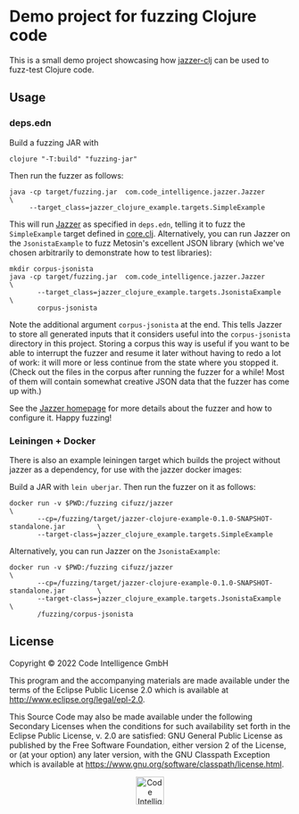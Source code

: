 # Demo project for fuzzing Clojure code

This is a small demo project showcasing how
[jazzer-clj](https://github.com/CodeIntelligenceTesting/jazzer-clj) can be used
to fuzz-test Clojure code.

## Usage

### deps.edn

Build a fuzzing JAR with

```shell
clojure "-T:build" "fuzzing-jar"
```

Then run the fuzzer as follows:

``` shell
java -cp target/fuzzing.jar  com.code_intelligence.jazzer.Jazzer              \
     --target_class=jazzer_clojure_example.targets.SimpleExample
```

This will run [Jazzer](https://github.com/CodeIntelligenceTesting/jazzer) as
specified in `deps.edn`, telling it to fuzz the `SimpleExample` target defined
in [core.clj](src/jazzer_clojure_example/core.clj). Alternatively, you can run
Jazzer on the `JsonistaExample` to fuzz Metosin's excellent JSON library (which
we've chosen arbitrarily to demonstrate how to test libraries):

``` shell
mkdir corpus-jsonista
java -cp target/fuzzing.jar  com.code_intelligence.jazzer.Jazzer              \
       --target_class=jazzer_clojure_example.targets.JsonistaExample          \
       corpus-jsonista
```

Note the additional argument `corpus-jsonista` at the end. This tells Jazzer to
store all generated inputs that it considers useful into the `corpus-jsonista`
directory in this project. Storing a corpus this way is useful if you want to be
able to interrupt the fuzzer and resume it later without having to redo a lot of
work: it will more or less continue from the state where you stopped it. (Check
out the files in the corpus after running the fuzzer for a while! Most of them
will contain somewhat creative JSON data that the fuzzer has come up with.)

See the [Jazzer homepage](https://github.com/CodeIntelligenceTesting/jazzer) for
more details about the fuzzer and how to configure it. Happy fuzzing!


### Leiningen + Docker

There is also an example leiningen target which builds the project without
jazzer as a dependency, for use with the jazzer docker images:

Build a JAR with `lein uberjar`. Then run the fuzzer on it as follows:

``` shell
docker run -v $PWD:/fuzzing cifuzz/jazzer                                               \
       --cp=/fuzzing/target/jazzer-clojure-example-0.1.0-SNAPSHOT-standalone.jar        \
       --target-class=jazzer_clojure_example.targets.SimpleExample
```

Alternatively, you can run Jazzer on the `JsonistaExample`:

``` shell
docker run -v $PWD:/fuzzing cifuzz/jazzer                                               \
       --cp=/fuzzing/target/jazzer-clojure-example-0.1.0-SNAPSHOT-standalone.jar        \
       --target-class=jazzer_clojure_example.targets.JsonistaExample                    \
       /fuzzing/corpus-jsonista
```

## License

Copyright © 2022 Code Intelligence GmbH

This program and the accompanying materials are made available under the
terms of the Eclipse Public License 2.0 which is available at
http://www.eclipse.org/legal/epl-2.0.

This Source Code may also be made available under the following Secondary
Licenses when the conditions for such availability set forth in the Eclipse
Public License, v. 2.0 are satisfied: GNU General Public License as published by
the Free Software Foundation, either version 2 of the License, or (at your
option) any later version, with the GNU Classpath Exception which is available
at https://www.gnu.org/software/classpath/license.html.

<p align="center">
<a href="https://www.code-intelligence.com"><img src="https://www.code-intelligence.com/hubfs/Logos/CI%20Logos/CI_Header_GitHub_quer.jpeg" height=50px alt="Code Intelligence logo"></a>
</p>
